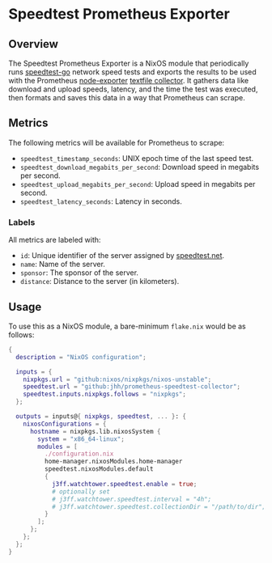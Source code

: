 # Speedtest Prometheus Exporter

## Overview

The Speedtest Prometheus Exporter is a NixOS module that periodically runs [speedtest-go](https://github.com/showwin/speedtest-go) network speed tests and exports the results to be used with the Prometheus [node-exporter](https://github.com/prometheus/node_exporter) [textfile collector](https://github.com/prometheus/node_exporter?tab=readme-ov-file#textfile-collector). It gathers data like download and upload speeds, latency, and the time the test was executed, then formats and saves this data in a way that Prometheus can scrape.

## Metrics

The following metrics will be available for Prometheus to scrape:

- `speedtest_timestamp_seconds`: UNIX epoch time of the last speed test.
- `speedtest_download_megabits_per_second`: Download speed in megabits per second.
- `speedtest_upload_megabits_per_second`: Upload speed in megabits per second.
- `speedtest_latency_seconds`: Latency in seconds.

### Labels

All metrics are labeled with:
- `id`: Unique identifier of the server assigned by [speedtest.net](https://www.speedtest.net).
- `name`: Name of the server.
- `sponsor`: The sponsor of the server.
- `distance`: Distance to the server (in kilometers).

## Usage

To use this as a NixOS module, a bare-minimum `flake.nix` would be as follows:

```nix
{
  description = "NixOS configuration";

  inputs = {
    nixpkgs.url = "github:nixos/nixpkgs/nixos-unstable";
    speedtest.url = "github:jhh/prometheus-speedtest-collector";
    speedtest.inputs.nixpkgs.follows = "nixpkgs";
  };

  outputs = inputs@{ nixpkgs, speedtest, ... }: {
    nixosConfigurations = {
      hostname = nixpkgs.lib.nixosSystem {
        system = "x86_64-linux";
        modules = [
          ./configuration.nix
          home-manager.nixosModules.home-manager
          speedtest.nixosModules.default
          {
            j3ff.watchtower.speedtest.enable = true;
            # optionally set
            # j3ff.watchtower.speedtest.interval = "4h";
            # j3ff.watchtower.speedtest.collectionDir = "/path/to/dir";
          }
        ];
      };
    };
  };
}
```
